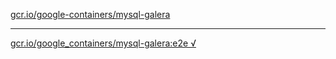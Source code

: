 [gcr.io/google-containers/mysql-galera](https://hub.docker.com/r/sqeven/mysql-galera/tags/) 

----
[gcr.io/google_containers/mysql-galera:e2e √](https://hub.docker.com/r/sqeven/mysql-galera/tags/)

